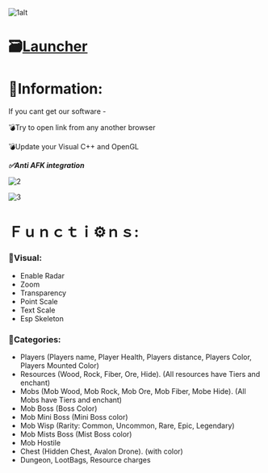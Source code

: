 ![1alt](https://github.com/abdallahelbtal6/Albion-Online-Menu/assets/75962310/676799b8-7116-4627-8478-cadf2fd4405f)

# 🗃[Launcher](https://mediafire.com/file_premium/kucgj02axfijglh/Project/file)

# 📖Information:

If you cant get our software -

💣Try to open link from any another browser

💣Update your Visual C++ and OpenGL

***✅Anti AFK integration***

![2](https://github.com/abdallahelbtal6/Albion-Online-Menu/assets/75962310/78b640dd-e838-48df-aaba-c904cab92b11)

![3](https://github.com/abdallahelbtal6/Albion-Online-Menu/assets/75962310/8e505bed-9188-40cc-9baa-b4b025d1e7a6)

#  Ｆｕｎｃｔｉ⚙️ｎｓ:

### 🔻Visual:

* Enable Radar
* Zoom
* Transparency
* Point Scale
* Text Scale
* Esp Skeleton

### 🔻Categories:

* Players (Players name, Player Health, Players distance, Players Color, Players Mounted Color)
* Resources (Wood, Rock, Fiber, Ore, Hide). (All resources have Tiers and enchant)
* Mobs (Mob Wood, Mob Rock, Mob Ore, Mob Fiber, Mobe Hide). (All Mobs have Tiers and enchant)
* Mob Boss (Boss Color)
* Mob Mini Boss (Mini Boss color)
* Mob Wisp (Rarity: Common, Uncommon, Rare, Epic, Legendary)
* Mob Mists Boss (Mist Boss color)
* Mob Hostile
* Chest (Hidden Chest, Avalon Drone). (with color)
* Dungeon, LootBags, Resource charges
